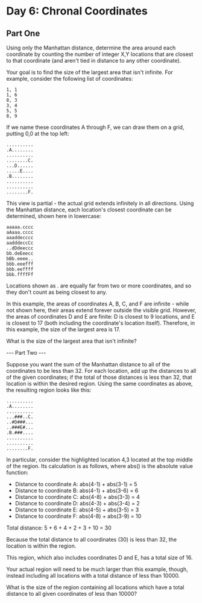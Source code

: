 # Day 6: Chronal Coordinates
## Part One

Using only the Manhattan distance, determine the area around each coordinate by counting the number of integer X,Y locations that are closest to that coordinate (and aren't tied in distance to any other coordinate).

Your goal is to find the size of the largest area that isn't infinite.
For example, consider the following list of coordinates:

```
1, 1
1, 6
8, 3
3, 4
5, 5
8, 9
```

If we name these coordinates A through F, we can draw them on a grid, putting 0,0 at the top left:

```
..........
.A........
..........
........C.
...D......
.....E....
.B........
..........
..........
........F.
```

This view is partial - the actual grid extends infinitely in all directions.
Using the Manhattan distance, each location's closest coordinate can be determined, shown here in lowercase:

```
aaaaa.cccc
aAaaa.cccc
aaaddecccc
aadddeccCc
..dDdeeccc
bb.deEeecc
bBb.eeee..
bbb.eeefff
bbb.eeffff
bbb.ffffFf
```

Locations shown as . are equally far from two or more coordinates, and so they don't count as being closest to any.

In this example, the areas of coordinates A, B, C, and F are infinite - while not shown here, their areas extend forever outside the visible grid.
However, the areas of coordinates D and E are finite: D is closest to 9 locations, and E is closest to 17 (both including the coordinate's location itself).
Therefore, in this example, the size of the largest area is 17.

What is the size of the largest area that isn't infinite?

--- Part Two ---

Suppose you want the sum of the Manhattan distance to all of the coordinates to be less than 32.
For each location, add up the distances to all of the given coordinates; if the total of those distances is less than 32, that location is within the desired region.
Using the same coordinates as above, the resulting region looks like this:

```
..........
.A........
..........
...###..C.
..#D###...
..###E#...
.B.###....
..........
..........
........F.
```

In particular, consider the highlighted location 4,3 located at the top middle of the region.
Its calculation is as follows, where abs() is the absolute value function:

* Distance to coordinate A: abs(4-1) + abs(3-1) =  5
* Distance to coordinate B: abs(4-1) + abs(3-6) =  6
* Distance to coordinate C: abs(4-8) + abs(3-3) =  4
* Distance to coordinate D: abs(4-3) + abs(3-4) =  2
* Distance to coordinate E: abs(4-5) + abs(3-5) =  3
* Distance to coordinate F: abs(4-8) + abs(3-9) = 10

Total distance: 5 + 6 + 4 + 2 + 3 + 10 = 30

Because the total distance to all coordinates (30) is less than 32, the location is within the region.

This region, which also includes coordinates D and E, has a total size of 16.

Your actual region will need to be much larger than this example, though, instead including all locations with a total distance of less than 10000.

What is the size of the region containing all locations which have a total distance to all given coordinates of less than 10000?

